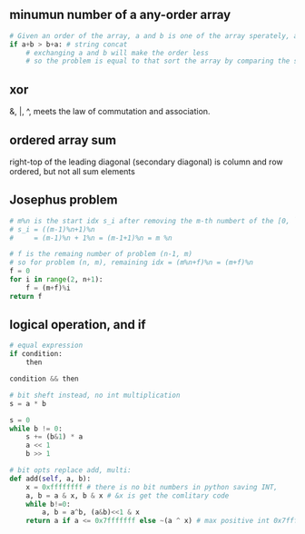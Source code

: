 ## minumun number of a any-order array
```python
# Given an order of the array, a and b is one of the array sperately, a is on the left of b
if a+b > b+a: # string concat
    # exchanging a and b will make the order less
    # so the problem is equal to that sort the array by comparing the string consisted of each two number
```

## xor
&, |, ^, meets the law of commutation and association.

## ordered array sum
right-top of the leading diagonal (secondary diagonal) is column and row ordered, but not all sum elements

## Josephus problem 
```python
# m%n is the start idx s_i after removing the m-th numbert of the [0, ```, n-1]
# s_i = ((m-1)%n+1)%n
#     = (m-1)%n + 1%n = (m-1+1)%n = m %n

# f is the remaing number of problem (n-1, m)
# so for problem (n, m), remaining idx = (m%n+f)%n = (m+f)%n
f = 0
for i in range(2, n+1):
    f = (m+f)%i
return f
```

## logical operation, and if 
```python
# equal expression
if condition:
    then

condition && then

# bit sheft instead, no int multiplication
s = a * b

s = 0
while b != 0:
    s += (b&1) * a
    a << 1
    b >> 1

# bit opts replace add, multi:
def add(self, a, b):
    x = 0xffffffff # there is no bit numbers in python saving INT, 
    a, b = a & x, b & x # &x is get the comlitary code
    while b!=0:
        a, b = a^b, (a&b)<<1 & x 
    return a if a <= 0x7fffffff else ~(a ^ x) # max positive int 0x7fffffff, if a number is greater then its, it is nagetive and need to ~ its bit flag.
```